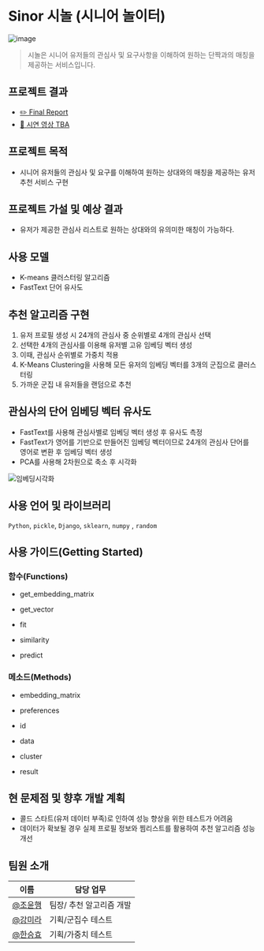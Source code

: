 # Sinor 시놀 (시니어 놀이터)
![image](https://user-images.githubusercontent.com/47114771/169239895-f33f2038-e7cf-4e7f-a466-414088e74996.png)

> 시놀은 시니어 유저들의 관심사 및 요구사항을 이해하여 원하는 단짝과의 매칭을 제공하는 서비스입니다.

## 프로젝트 결과
- [✏️ Final Report](https://docs.google.com/document/d/1HFfYbdtzXrOGCHnt5lHzaO8CWeWXLwh-de3aADsasYQ/edit?usp=sharing)
- [🎥 시연 영상 TBA](https://youtube.com)

## 프로젝트 목적

- 시니어 유저들의 관심사 및 요구를 이해하여 원하는 상대와의 매칭을 제공하는 유저 추천 서비스 구현

## 프로젝트 가설 및 예상 결과
- 유저가 제공한 관심사 리스트로 원하는 상대와의 유의미한 매칭이 가능하다. 

## 사용 모델

- K-means 클러스터링 알고리즘
- FastText 단어 유사도

## 추천 알고리즘 구현

1. 유저 프로필 생성 시 24개의 관심사 중 순위별로 4개의 관심사 선택
2. 선택한 4개의 관심사를 이용해 유저별 고유 임베딩 벡터 생성
3. 이때, 관심사 순위별로 가중치 적용 
4. K-Means Clustering을 사용해 모든 유저의 임베딩 벡터를 3개의 군집으로 클러스터링 
5. 가까운 군집 내 유저들을 랜덤으로 추천

## 관심사의 단어 임베딩 벡터 유사도

- FastText를 사용해 관심사별로 임베딩 벡터 생성 후 유사도 측정 
- FastText가 영어를 기반으로 만들어진 임베딩 벡터이므로 24개의 관심사 단어를 영어로 변환 후 임베딩 벡터 생성
- PCA를 사용해 2차원으로 축소 후 시각화

![임베딩시각화](https://user-images.githubusercontent.com/47114771/171775728-c6eb8a0e-147e-4214-a5c4-946220a6f1b9.png)


## 사용 언어 및 라이브러리 
`Python`, `pickle`, `Django`, `sklearn`, `numpy` , `random`

## 사용 가이드(Getting Started)

### 함수(Functions)
- get_embedding_matrix

- get_vector

- fit

- similarity

- predict

### 메소드(Methods)
- embedding_matrix

- preferences

- id

- data

- cluster

- result

## 현 문제점 및 향후 개발 계획

- 콜드 스타트(유저 데이터 부족)로 인하여 성능 향상을 위한 테스트가 어려움
- 데이터가 확보될 경우 실제 프로필 정보와 찜리스트를 활용하여 추천 알고리즘 성능 개선

## 팀원 소개
| 이름   | 담당 업무            |
| ------ | -------------------- |
| [@조윤행](https://github.com/yunhaeng) | 팀장/ 추천 알고리즘 개발 |
| [@강미라](https://github.com/onemira) | 기획/군집수 테스트 |
| [@한승효](https://github.com/monzheld) | 기획/가중치 테스트 |


